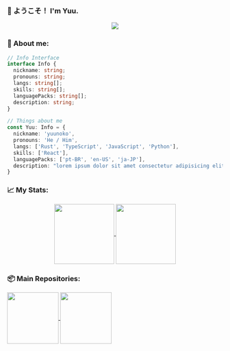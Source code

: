 ### 🌟 ようこそ！ I'm Yuu.

<p align="center">
  <img src="https://media.giphy.com/media/UpylGnykZ1k8dg3dtG/giphy.gif" />
</p>
  
### 📝 About me:

```typescript
// Info Interface
interface Info {
  nickname: string;
  pronouns: string;
  langs: string[];
  skills: string[];
  languagePacks: string[];
  description: string;
}

// Things about me
const Yuu: Info = {
  nickname: 'yuunoko',
  pronouns: 'He / Him',
  langs: ['Rust', 'TypeScript', 'JavaScript', 'Python'],
  skills: ['React'],
  languagePacks: ['pt-BR', 'en-US', 'ja-JP'],
  description: "lorem ipsum dolor sit amet consectetur adipisicing elit. nullam quisquam."
}
``` 

### 📈 My Stats:

<div align="center">
  <a href="https://github.com/yuunoko">
    <img height="140" align="center" src="https://github-readme-stats-yuunoko.vercel.app/api/top-langs/?username=yuunoko&theme=dracula&layout=compact&hide=shell,css,html&hide_border=true" />
  </a>
  <a href="https://github.com/yuunoko">
    <img height="140" align="center" src="https://github-readme-stats-yuunoko.vercel.app/api?username=yuunoko&theme=dracula&hide_title=true&hide_border=true&show_icons=true" />
  </a>
</div>

### 📦️ Main Repositories:

<div>
  <a href="https://github.com/yuunoko/neovim-guide">
    <img height="120" align="center" src="https://github-readme-stats-yuunoko.vercel.app/api/pin/?username=yuunoko&theme=dracula&repo=react-typescript-rich-text-editor&layout=compact&hide_border=true" />
  </a>
  <a href="https://github.com/yuunoko/react-typescript-rich-text-editor">
    <img height="120" align="center" src="https://github-readme-stats-yuunoko.vercel.app/api/pin/?username=yuunoko&theme=dracula&repo=react-typescript-rich-text-editor&layout=compact&hide_border=true" />
  </a>
</div>
